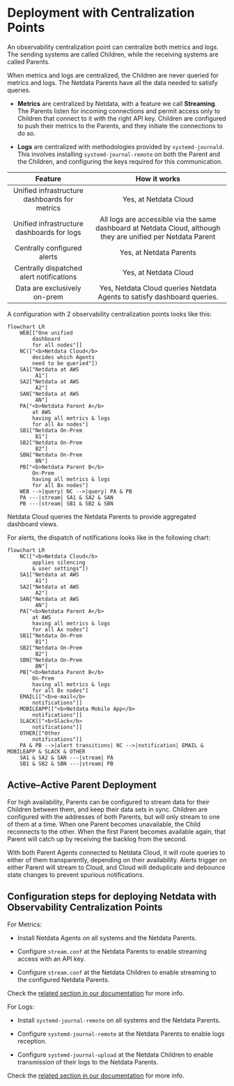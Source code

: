 # Deployment with Centralization Points

An observability centralization point can centralize both metrics and logs. The sending systems are called Children, while the receiving systems are called Parents.

When metrics and logs are centralized, the Children are never queried for metrics and logs. The Netdata Parents have all the data needed to satisfy queries.

- **Metrics** are centralized by Netdata, with a feature we call **Streaming**. The Parents listen for incoming connections and permit access only to Children that connect to it with the right API key. Children are configured to push their metrics to the Parents, and they initiate the connections to do so.

- **Logs** are centralized with methodologies provided by `systemd-journald`. This involves installing `systemd-journal-remote` on both the Parent and the Children, and configuring the keys required for this communication.

|                    Feature                    |                                                 How it works                                                  |
|:---------------------------------------------:|:-------------------------------------------------------------------------------------------------------------:|
| Unified infrastructure dashboards for metrics |                                             Yes, at Netdata Cloud                                             |
|  Unified infrastructure dashboards for logs   | All logs are accessible via the same dashboard at Netdata Cloud, although they are unified per Netdata Parent |
|          Centrally configured alerts          |                                            Yes, at Netdata Parents                                            |
|   Centrally dispatched alert notifications    |                                             Yes, at Netdata Cloud                                             |
|         Data are exclusively on-prem          |                    Yes, Netdata Cloud queries Netdata Agents to satisfy dashboard queries.                    |

A configuration with 2 observability centralization points looks like this:

```mermaid
flowchart LR
    WEB[["One unified
        dashboard
        for all nodes"]]
    NC(["<b>Netdata Cloud</b>
        decides which Agents
        need to be queried"])
    SA1["Netdata at AWS
         A1"]
    SA2["Netdata at AWS
         A2"]
    SAN["Netdata at AWS
         AN"]
    PA["<b>Netdata Parent A</b>
        at AWS
        having all metrics & logs
        for all Ax nodes"]
    SB1["Netdata On-Prem
         B1"]
    SB2["Netdata On-Prem
         B2"]
    SBN["Netdata On-Prem
         BN"]
    PB["<b>Netdata Parent B</b>
        On-Prem
        having all metrics & logs
        for all Bx nodes"]
    WEB -->|query| NC -->|query| PA & PB
    PA ---|stream| SA1 & SA2 & SAN
    PB ---|stream| SB1 & SB2 & SBN 
```

Netdata Cloud queries the Netdata Parents to provide aggregated dashboard views.

For alerts, the dispatch of notifications looks like in the following chart:

```mermaid
flowchart LR
    NC(["<b>Netdata Cloud</b>
        applies silencing
        & user settings"])
    SA1["Netdata at AWS
         A1"]
    SA2["Netdata at AWS
         A2"]
    SAN["Netdata at AWS
         AN"]
    PA["<b>Netdata Parent A</b>
        at AWS
        having all metrics & logs
        for all Ax nodes"]
    SB1["Netdata On-Prem
         B1"]
    SB2["Netdata On-Prem
         B2"]
    SBN["Netdata On-Prem
         BN"]
    PB["<b>Netdata Parent B</b>
        On-Prem
        having all metrics & logs
        for all Bx nodes"]
    EMAIL[["<b>e-mail</b>
        notifications"]]
    MOBILEAPP[["<b>Netdata Mobile App</b>
        notifications"]]
    SLACK[["<b>Slack</b>
        notifications"]]
    OTHER[["Other
        notifications"]]
    PA & PB -->|alert transitions| NC -->|notification| EMAIL & MOBILEAPP & SLACK & OTHER 
    SA1 & SA2 & SAN ---|stream| PA
    SB1 & SB2 & SBN ---|stream| PB 
```

## Active–Active Parent Deployment

For high availability, Parents can be configured to stream data for their Children between them, and keep their data sets in sync. Children are configured with the addresses of both Parents, but will only stream to one of them at a time. When one Parent becomes unavailable, the Child reconnects to the other. When the first Parent becomes available again, that Parent will catch up by receiving the backlog from the second.

With both Parent Agents connected to Netdata Cloud, it will route queries to either of them transparently, depending on their availability. Alerts trigger on either Parent will stream to Cloud, and Cloud will deduplicate and debounce state changes to prevent spurious notifications.

## Configuration steps for deploying Netdata with Observability Centralization Points

For Metrics:

- Install Netdata Agents on all systems and the Netdata Parents.

- Configure `stream.conf` at the Netdata Parents to enable streaming access with an API key.

- Configure `stream.conf` at the Netdata Children to enable streaming to the configured Netdata Parents.

Check the [related section in our documentation](/docs/observability-centralization-points/metrics-centralization-points/README.md) for more info.

For Logs:

- Install `systemd-journal-remote` on all systems and the Netdata Parents.

- Configure `systemd-journal-remote` at the Netdata Parents to enable logs reception.

- Configure `systemd-journal-upload` at the Netdata Children to enable transmission of their logs to the Netdata Parents.

Check the [related section in our documentation](/docs/observability-centralization-points/logs-centralization-points-with-systemd-journald/README.md) for more info.